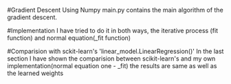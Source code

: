 #Gradient Descent Using Numpy
main.py contains the main algorithm of the gradient descent. 

#Implementation
I have tried to do it in both ways, the iterative process (fit function) and normal equation(_fit function)
 
#Comparision with sckit-learn's 'linear_model.LinearRegression()'
In the last section I have shown the comparision between scikit-learn's and my own implementation(normal equation one - _fit) the results are same as well as the learned weights

